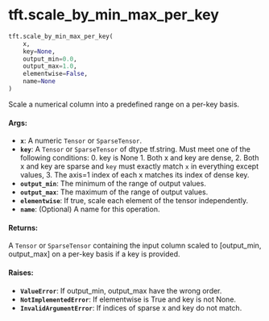 <div itemscope itemtype="http://developers.google.com/ReferenceObject">
<meta itemprop="name" content="tft.scale_by_min_max_per_key" />
<meta itemprop="path" content="Stable" />
</div>

# tft.scale_by_min_max_per_key

``` python
tft.scale_by_min_max_per_key(
    x,
    key=None,
    output_min=0.0,
    output_max=1.0,
    elementwise=False,
    name=None
)
```

Scale a numerical column into a predefined range on a per-key basis.

#### Args:

* <b>`x`</b>: A numeric `Tensor` or `SparseTensor`.
* <b>`key`</b>: A `Tensor` or `SparseTensor` of dtype tf.string.
      Must meet one of the following conditions:
      0. key is None
      1. Both x and key are dense,
      2. Both x and key are sparse and `key` must exactly match `x` in
         everything except values,
      3. The axis=1 index of each x matches its index of dense key.
* <b>`output_min`</b>: The minimum of the range of output values.
* <b>`output_max`</b>: The maximum of the range of output values.
* <b>`elementwise`</b>: If true, scale each element of the tensor independently.
* <b>`name`</b>: (Optional) A name for this operation.


#### Returns:

A `Tensor`  or `SparseTensor` containing the input column scaled to
[output_min, output_max] on a per-key basis if a key is provided.


#### Raises:

* <b>`ValueError`</b>: If output_min, output_max have the wrong order.
* <b>`NotImplementedError`</b>: If elementwise is True and key is not None.
* <b>`InvalidArgumentError`</b>: If indices of sparse x and key do not match.